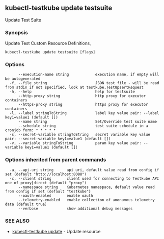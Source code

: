 ## kubectl-testkube update testsuite

Update Test Suite

### Synopsis

Update Test Custom Resource Definitions, 

```
kubectl-testkube update testsuite [flags]
```

### Options

```
      --execution-name string            execution name, if empty will be autogenerated
  -f, --file string                      JSON test file - will be read from stdin if not specified, look at testkube.TestUpsertRequest
  -h, --help                             help for testsuite
      --http-proxy string                http proxy for executor containers
      --https-proxy string               https proxy for executor containers
  -l, --label stringToString             label key value pair: --label key1=value1 (default [])
      --name string                      Set/Override test suite name
      --schedule string                  test suite schedule in a cronjob form: * * * * *
  -s, --secret-variable stringToString   secret variable key value pair: --secret-variable key1=value1 (default [])
  -v, --variable stringToString          param key value pair: --variable key1=value1 (default [])
```

### Options inherited from parent commands

```
  -a, --api-uri string      api uri, default value read from config if set (default "http://localhost:8088")
  -c, --client string       client used for connecting to Testkube API one of proxy|direct (default "proxy")
      --namespace string    Kubernetes namespace, default value read from config if set (default "testkube")
      --oauth-enabled       enable oauth
      --telemetry-enabled   enable collection of anonumous telemetry data (default true)
      --verbose             show additional debug messages
```

### SEE ALSO

* [kubectl-testkube update](kubectl-testkube_update.md)	 - Update resource

